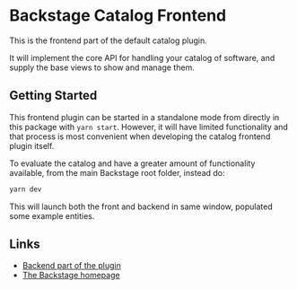 # Backstage Catalog Frontend

This is the frontend part of the default catalog plugin.

It will implement the core API for handling your catalog of software, and
supply the base views to show and manage them.

## Getting Started

This frontend plugin can be started in a standalone mode from directly in this package
with `yarn start`. However, it will have limited functionality and that process is
most convenient when developing the catalog frontend plugin itself.

To evaluate the catalog and have a greater amount of functionality available, from the main
Backstage root folder, instead do:

```bash
yarn dev
```

This will launch both the front and backend in same window, populated some example entities.

## Links

- [Backend part of the plugin](https://github.com/backstage/backstage/tree/master/plugins/catalog-backend)
- [The Backstage homepage](https://backstage.io)
